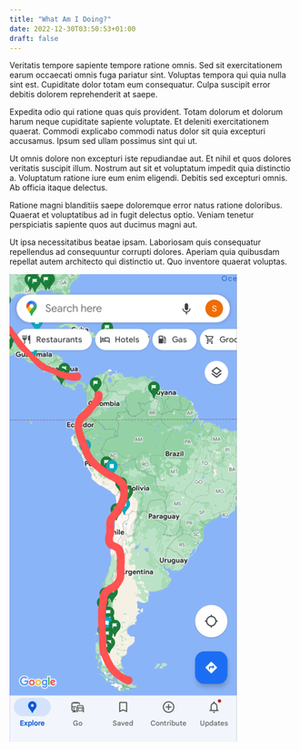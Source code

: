 ```yaml
---
title: "What Am I Doing?"
date: 2022-12-30T03:50:53+01:00
draft: false
---
```


Veritatis tempore sapiente tempore ratione omnis. Sed sit exercitationem earum occaecati omnis fuga pariatur sint. Voluptas tempora qui quia nulla sint est. Cupiditate dolor totam eum consequatur. Culpa suscipit error debitis dolorem reprehenderit at saepe.

Expedita odio qui ratione quas quis provident. Totam dolorum et dolorum harum neque cupiditate sapiente voluptate. Et deleniti exercitationem quaerat. Commodi explicabo commodi natus dolor sit quia excepturi accusamus. Ipsum sed ullam possimus sint qui ut.

Ut omnis dolore non excepturi iste repudiandae aut. Et nihil et quos dolores veritatis suscipit illum. Nostrum aut sit et voluptatum impedit quia distinctio a. Voluptatum ratione iure eum enim eligendi. Debitis sed excepturi omnis. Ab officia itaque delectus.

Ratione magni blanditiis saepe doloremque error natus ratione doloribus. Quaerat et voluptatibus ad in fugit delectus optio. Veniam tenetur perspiciatis sapiente quos aut ducimus magni aut.

Ut ipsa necessitatibus beatae ipsam. Laboriosam quis consequatur repellendus ad consequuntur corrupti dolores. Aperiam quia quibusdam repellat autem architecto qui distinctio ut. Quo inventore quaerat voluptas.

<!--![test](/map_screenshot.png)-->
![screenshot map idea](/map_screenshot_resize.png "A rough idea")
